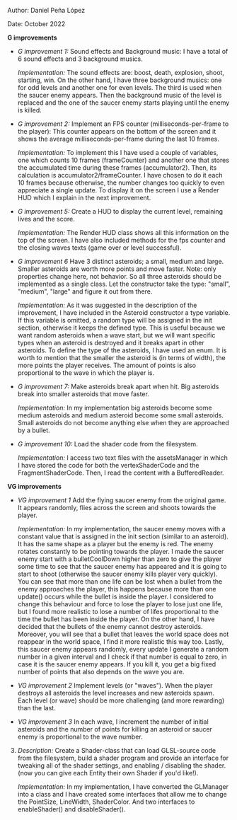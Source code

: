 Author: Daniel Peña López

Date: October 2022

**G improvements**
-  *G improvement 1:* Sound effects and Background music: I have a total of 6 sound effects and 3 background musics.
   
   *Implementation:* The sound effects are: boost, death, explosion, shoot, starting, win. On the other hand, I have
   three background musics: one for odd levels and another one for even levels. The third is used
   when the saucer enemy appears. Then the background music of the level is replaced and the one of
   the saucer enemy starts playing until the enemy is killed.
   
-  *G improvement 2:* Implement an FPS counter (milliseconds-per-frame to the player): This counter appears on the
   bottom of the screen and it shows the average milliseconds-per-frame during the last 10 frames.

   *Implementation:* To implement this I have used a couple of variables, one which counts 10 frames (frameCounter) 
   and another one that stores the accumulated time during these frames (accumulator2). Then, its
   calculation is accumulator2/frameCounter. I have chosen to do it each 10 frames because
   otherwise, the number changes too quickly to even appreciate a single update. To display it on the
   screen I use a Render HUD which I explain in the next improvement.
   
-  *G improvement 5:* Create a HUD to display the current level, remaining lives and the score.

   *Implementation:* The Render HUD class shows all this information on the top of the screen. I have also included methods for the fps 
   counter and the closing waves texts (game over or level successful).
   
-  *G improvement 6* Have 3 distinct asteroids; a small, medium and large. Smaller asteroids are worth more points 
   and move faster. Note: only properties change here, not behavior. So all three asteroids should 
   be implemented as a single class. Let the constructor take the type: "small", "medium", "large" 
   and figure it out from there.

   *Implementation:* As it was suggested in the description of the improvement, I have included in the Asteroid 
   constructor a type variable. If this variable is omitted, a random type will be assigned in
   the init section, otherwise it keeps the defined type. This is useful because we want random
   asteroids when a wave start, but we will want specific types when an asteroid is destroyed and
   it breaks apart in other asteroids.
   To define the type of the asteroids, I have used an enum.
   It is worth to mention that the smaller the asteroid is (in terms of width), the more points the
   player receives. The amount of points is also proportional to the wave in which the player is.

-  *G improvement 7:* Make asteroids break apart when hit. Big asteroids break into smaller asteroids that move faster.

   *Implementation:* In my implementation big asteroids become some medium asteroids and medium asteroid become some
   small asteroids. Small asteroids do not become anything else when they are approached by a bullet.
   
-  *G improvement 10:* Load the shader code from the filesystem.

   *Implementation:* I access two text files with the assetsManager in which
   I have stored the code for both the vertexShaderCode and the FragmentShaderCode. Then, I read the
   content with a BufferedReader.

**VG improvements**
-  *VG improvement 1* Add the flying saucer enemy from the original game. It appears randomly, flies across the screen
   and shoots towards the player.

   *Implementation:* In my implementation, the saucer enemy moves with a constant value
   that is assigned in the init section (similar to an asteroid). It has the same shape as a player
   but the enemy is red. The enemy rotates constantly to be pointing towards the player. I made the
   saucer enemy start with a bulletCoolDown higher than zero to give the player some time to see that
   the saucer enemy has appeared and it is going to start to shoot (otherwise the saucer enemy kills
   player very quickly).
   You can see that more than one life can be lost when a bullet from the enemy approaches the
   player, this happens because more than one update() occurs while the bullet is inside the player.
   I considered to change this behaviour and force to lose the player to lose just one life, but I 
   found more realistic to lose a number of lifes proportional to the time the bullet has been inside
   the player.
   On the other hand, I have decided that the bullets of the enemy cannot destroy asteroids.
   Moreover, you will see that a bullet that leaves the world space does not reappear in the world
   space, I find it more realistic this way too.
   Lastly, this saucer enemy appears randomly, every update I generate a random number in a given
   interval and I check if that number is equal to zero, in case it is the saucer enemy appears.
   If you kill it, you get a big fixed number of points that also depends on the wave you are.
   
-  *VG improvement 2* Implement levels (or "waves"). When the player destroys all asteroids the level increases 
   and new asteroids spawn. Each level (or wave) should be more challenging (and more rewarding)
   than the last.

-  *VG improvement 3* In each wave, I increment the number of initial asteroids and the number of points for killing
   an asteroid or saucer enemy is proportional to the wave number.
   
3. *Description:* Create a Shader-class that can load GLSL-source code from the filesystem, build a shader 
   program and provide an interface for tweaking all of the shader settings, and 
   enabling / disabling the shader. (now you can give each Entity their own Shader
   if you'd like!).

   *Implementation:* In my implementation, I have converted the GLManager into a class and I have created some
   interfaces that allow me to change the PointSize, LineWidth, ShaderColor. And two interfaces to
   enableShader() and disableShader().
